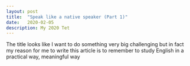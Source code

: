 ```yaml
---
layout: post
title:  "Speak like a native speaker (Part 1)"
date:   2020-02-05
description: My 2020 Tet
---
```

<p class="intro">The title looks like I want to do something very big challenging but in fact my reason for me to write this article is to remember to study English in a practical way, meaningful way</p>